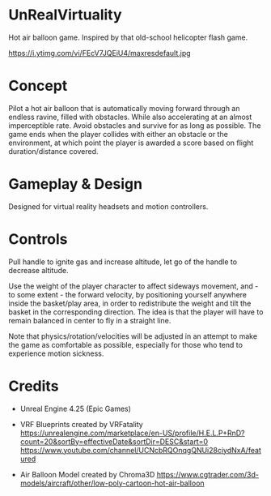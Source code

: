 # UnRealVirtuality
Hot air balloon game. Inspired by that old-school helicopter flash game.

https://i.ytimg.com/vi/FEcV7JQEiU4/maxresdefault.jpg

# Concept 
Pilot a hot air balloon that is automatically moving forward through an endless ravine, filled with obstacles. While also accelerating at an almost imperceptible rate. 
Avoid obstacles and survive for as long as possible. The game ends when the player collides with either an obstacle or the environment, at which point the player is awarded a score based on flight duration/distance covered. 

# Gameplay & Design
Designed for virtual reality headsets and motion controllers. 

# Controls
Pull handle to ignite gas and increase altitude, let go of the handle to decrease altitude. 

Use the weight of the player character to affect sideways movement, and - to some extent - the forward velocity,  by positioning yourself anywhere inside the  basket/play area, in order to redistribute the weight and tilt the basket in the corresponding direction. The idea is that the player will have to remain balanced in center to fly in a straight line.

Note that physics/rotation/velocities will be adjusted in an attempt to make the game as comfortable as possible, especially for those who tend to experience motion sickness. 

# Credits

- Unreal Engine 4.25 (Epic Games)

- VRF Blueprints created by VRFatality
  https://unrealengine.com/marketplace/en-US/profile/H.E.L.P+RnD?count=20&sortBy=effectiveDate&sortDir=DESC&start=0
  https://www.youtube.com/channel/UCNcbRQOnqgQNUi28ciydNxA/featured
    
- Air Balloon Model created by Chroma3D
  https://www.cgtrader.com/3d-models/aircraft/other/low-poly-cartoon-hot-air-balloon



